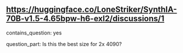 ## https://huggingface.co/LoneStriker/SynthIA-70B-v1.5-4.65bpw-h6-exl2/discussions/1

contains_question: yes

question_part: Is this the best size for 2x 4090?
